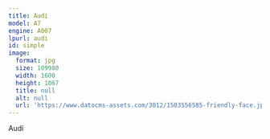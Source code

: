 ```yaml
---
title: Audi
model: A7
engine: A007
lpurl: audi
id: simple
image:
  format: jpg
  size: 109980
  width: 1600
  height: 1067
  title: null
  alt: null
  url: 'https://www.datocms-assets.com/3012/1503556585-friendly-face.jpg?'
---
```


Audi